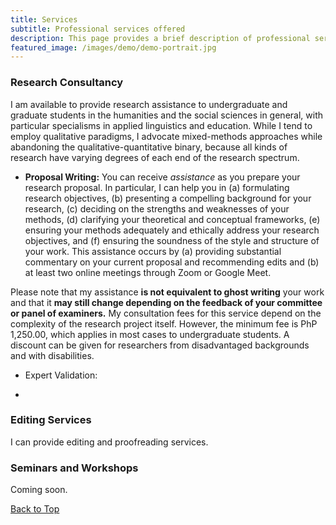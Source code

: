 ```yaml
---
title: Services
subtitle: Professional services offered
description: This page provides a brief description of professional services I offer.
featured_image: /images/demo/demo-portrait.jpg
---
```


### Research Consultancy
I am available to provide research assistance to undergraduate and graduate students in the humanities and the social sciences in general, with particular specialisms in applied linguistics and education. While I tend to employ qualitative paradigms, I advocate mixed-methods approaches while abandoning the qualitative-quantitative binary, because all kinds of research have varying degrees of each end of the research spectrum. 

* **Proposal Writing:** You can receive *assistance* as you prepare your research proposal. In particular, I can help you in (a) formulating research objectives, (b) presenting a compelling background for your research, (c) deciding on the strengths and weaknesses of your methods, (d) clarifying your theoretical and conceptual frameworks, (e) ensuring your methods adequately and ethically address your research objectives, and (f) ensuring the soundness of the style and structure of your work. This assistance occurs by (a) providing substantial commentary on your current proposal and recommending edits and (b) at least two online meetings through Zoom or Google Meet. 

Please note that my assistance **is not equivalent to ghost writing** your work and that it **may still change depending on the feedback of your committee or panel of examiners.** My consultation fees for this service depend on the complexity of the research project itself. However, the minimum fee is PhP 1,250.00, which applies in most cases to undergraduate students. A discount can be given for researchers from disadvantaged backgrounds and with disabilities. 

* Expert Validation: 

* 

### Editing Services

I can provide editing and proofreading services. 

### Seminars and Workshops

Coming soon.


<a href="#">Back to Top</a>